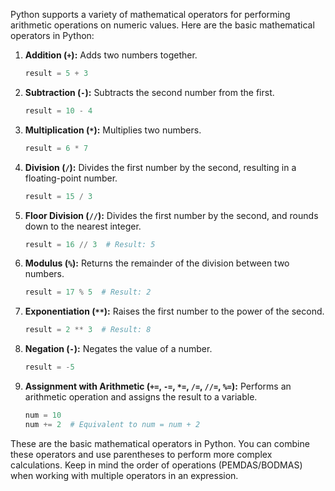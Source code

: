 Python supports a variety of mathematical operators for performing arithmetic operations on numeric values. Here are the basic mathematical operators in Python:

1. **Addition (`+`):**
   Adds two numbers together.

   ```python
   result = 5 + 3
   ```

2. **Subtraction (`-`):**
   Subtracts the second number from the first.

   ```python
   result = 10 - 4
   ```

3. **Multiplication (`*`):**
   Multiplies two numbers.

   ```python
   result = 6 * 7
   ```

4. **Division (`/`):**
   Divides the first number by the second, resulting in a floating-point number.

   ```python
   result = 15 / 3
   ```

5. **Floor Division (`//`):**
   Divides the first number by the second, and rounds down to the nearest integer.

   ```python
   result = 16 // 3  # Result: 5
   ```

6. **Modulus (`%`):**
   Returns the remainder of the division between two numbers.

   ```python
   result = 17 % 5  # Result: 2
   ```

7. **Exponentiation (`**`):**
   Raises the first number to the power of the second.

   ```python
   result = 2 ** 3  # Result: 8
   ```

8. **Negation (`-`):**
   Negates the value of a number.

   ```python
   result = -5
   ```

9. **Assignment with Arithmetic (`+=`, `-=`, `*=`, `/=`, `//=`, `%=`):**
   Performs an arithmetic operation and assigns the result to a variable.

   ```python
   num = 10
   num += 2  # Equivalent to num = num + 2
   ```

These are the basic mathematical operators in Python. You can combine these operators and use parentheses to perform more complex calculations. Keep in mind the order of operations (PEMDAS/BODMAS) when working with multiple operators in an expression.
